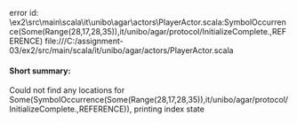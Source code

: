 error id: <WORKSPACE>\ex2\src\main\scala\it\unibo\agar\actors\PlayerActor.scala:SymbolOccurrence(Some(Range(28,17,28,35)),it/unibo/agar/protocol/InitializeComplete.,REFERENCE)
file:///C:/assignment-03/ex2/src/main/scala/it/unibo/agar/actors/PlayerActor.scala

#### Short summary: 

Could not find any locations for Some(SymbolOccurrence(Some(Range(28,17,28,35)),it/unibo/agar/protocol/InitializeComplete.,REFERENCE)), printing index state